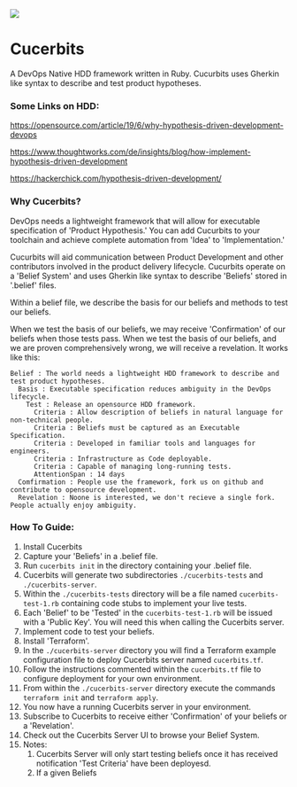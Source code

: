 <img src="https://media.giphy.com/media/3oEduQAsYcJKQH2XsI/giphy.gif" >

# Cucerbits

A DevOps Native HDD framework written in Ruby. Cucurbits uses Gherkin like syntax to describe and test product hypotheses.

### Some Links on HDD:

https://opensource.com/article/19/6/why-hypothesis-driven-development-devops

https://www.thoughtworks.com/de/insights/blog/how-implement-hypothesis-driven-development

https://hackerchick.com/hypothesis-driven-development/

### Why Cucerbits?

DevOps needs a lightweight framework that will allow for executable specification of 'Product Hypothesis.' You can add Cucurbits to your toolchain and achieve complete automation from 'Idea' to 'Implementation.'

Cucurbits will aid communication between Product Development and other contributors involved in the product delivery lifecycle.
Cucurbits operate on a 'Belief System' and uses Gherkin like syntax to describe 'Beliefs' stored in '.belief' files.

Within a belief file, we describe the basis for our beliefs and methods to test our beliefs. 

When we test the basis of our beliefs, we may receive 'Confirmation' of our beliefs when those tests pass. When we test the basis of our beliefs, and we are proven comprehensively wrong, we will receive a revelation. It works like this:

````
Belief : The world needs a lightweight HDD framework to describe and test product hypotheses.
  Basis : Executable specification reduces ambiguity in the DevOps lifecycle.
    Test : Release an opensource HDD framework.
      Criteria : Allow description of beliefs in natural language for non-technical people.
      Criteria : Beliefs must be captured as an Executable Specification.
      Criteria : Developed in familiar tools and languages for engineers.
      Criteria : Infrastructure as Code deployable.
      Criteria : Capable of managing long-running tests.
      AttentionSpan : 14 days
  Comfirmation : People use the framework, fork us on github and contribute to opensource development.
  Revelation : Noone is interested, we don't recieve a single fork. People actually enjoy ambiguity.
````

### How To Guide:

1. Install Cucerbits
2. Capture your 'Beliefs' in a .belief file.
3. Run `cucerbits init` in the directory containing your .belief file.
4. Cucerbits will generate two subdirectories `./cucerbits-tests` and `./cucerbits-server`.
5. Within the `./cucerbits-tests` directory will be a file named `cucerbits-test-1.rb` containing code stubs to implement your live tests.
6. Each 'Belief' to be 'Tested' in the `cucerbits-test-1.rb` will be issued with a 'Public Key'. You will need this when calling the Cucerbits server.
7. Implement code to test your beliefs.
8. Install 'Terraform'.
9. In the `./cucerbits-server` directory you will find a Terraform example configuration file to deploy Cucerbits server named `cucerbits.tf`.
10. Follow the instructions commented within the `cucerbits.tf` file to configure deployment for your own environment.
11. From within the `./cucerbits-server` directory execute the commands `terraform init` and `terraform apply`.
12. You now have a running Cucerbits server in your environment.
14. Subscribe to Cucerbits to receive either 'Confirmation' of your beliefs or a 'Revelation'.
15. Check out the Cucerbits Server UI to browse your Belief System.
16. Notes:
    1. Cucerbits Server will only start testing beliefs once it has received notification 'Test Criteria' have been deployesd.
    2. If a given Beliefs 





